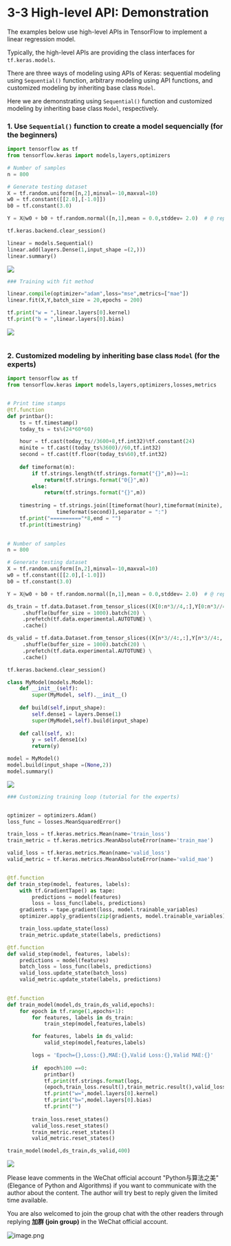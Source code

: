 # 3-3 High-level API: Demonstration

The examples below use high-level APIs in TensorFlow to implement a linear regression model.

Typically, the high-level APIs are providing the class interfaces for `tf.keras.models`.

There are three ways of modeling using APIs of Keras: sequential modeling using `Sequential()` function, arbitrary modeling using API functions, and customized modeling by inheriting base class `Model`.

Here we are demonstrating using `Sequential()` function and customized modeling by inheriting base class `Model`, respectively.


### 1. Use `Sequential()` function to create a model sequencially (for the beginners)

```python
import tensorflow as tf
from tensorflow.keras import models,layers,optimizers

# Number of samples
n = 800

# Generate testing dataset
X = tf.random.uniform([n,2],minval=-10,maxval=10) 
w0 = tf.constant([[2.0],[-1.0]])
b0 = tf.constant(3.0)

Y = X@w0 + b0 + tf.random.normal([n,1],mean = 0.0,stddev= 2.0)  # @ represents matrix multiplication; add Gaussian noise
```

```python
tf.keras.backend.clear_session()

linear = models.Sequential()
linear.add(layers.Dense(1,input_shape =(2,)))
linear.summary()
```

![](./data/3-3-序列结构.jpg)

```python
### Training with fit method

linear.compile(optimizer="adam",loss="mse",metrics=["mae"])
linear.fit(X,Y,batch_size = 20,epochs = 200)  

tf.print("w = ",linear.layers[0].kernel)
tf.print("b = ",linear.layers[0].bias)

```

![](./data/3-3-内置训练.jpg)

```python

```

### 2. Customized modeling by inheriting base class `Model` (for the experts)

```python
import tensorflow as tf
from tensorflow.keras import models,layers,optimizers,losses,metrics


# Print time stamps
@tf.function
def printbar():
    ts = tf.timestamp()
    today_ts = ts%(24*60*60)

    hour = tf.cast(today_ts//3600+8,tf.int32)%tf.constant(24)
    minite = tf.cast((today_ts%3600)//60,tf.int32)
    second = tf.cast(tf.floor(today_ts%60),tf.int32)
    
    def timeformat(m):
        if tf.strings.length(tf.strings.format("{}",m))==1:
            return(tf.strings.format("0{}",m))
        else:
            return(tf.strings.format("{}",m))
    
    timestring = tf.strings.join([timeformat(hour),timeformat(minite),
                timeformat(second)],separator = ":")
    tf.print("=========="*8,end = "")
    tf.print(timestring)
    
```

```python
# Number of samples
n = 800

# Generate testing dataset
X = tf.random.uniform([n,2],minval=-10,maxval=10) 
w0 = tf.constant([[2.0],[-1.0]])
b0 = tf.constant(3.0)

Y = X@w0 + b0 + tf.random.normal([n,1],mean = 0.0,stddev= 2.0)  # @ represents matrix multiplication; add Gaussian noise

ds_train = tf.data.Dataset.from_tensor_slices((X[0:n*3//4,:],Y[0:n*3//4,:])) \
     .shuffle(buffer_size = 1000).batch(20) \
     .prefetch(tf.data.experimental.AUTOTUNE) \
     .cache()

ds_valid = tf.data.Dataset.from_tensor_slices((X[n*3//4:,:],Y[n*3//4:,:])) \
     .shuffle(buffer_size = 1000).batch(20) \
     .prefetch(tf.data.experimental.AUTOTUNE) \
     .cache()

```

```python
tf.keras.backend.clear_session()

class MyModel(models.Model):
    def __init__(self):
        super(MyModel, self).__init__()
        
    def build(self,input_shape):
        self.dense1 = layers.Dense(1)   
        super(MyModel,self).build(input_shape)
    
    def call(self, x):
        y = self.dense1(x)
        return(y)

model = MyModel()
model.build(input_shape =(None,2))
model.summary()

```

![](./data/3-3-模型结构.jpg)

```python
### Customizing training loop (tutorial for the experts)


optimizer = optimizers.Adam()
loss_func = losses.MeanSquaredError()

train_loss = tf.keras.metrics.Mean(name='train_loss')
train_metric = tf.keras.metrics.MeanAbsoluteError(name='train_mae')

valid_loss = tf.keras.metrics.Mean(name='valid_loss')
valid_metric = tf.keras.metrics.MeanAbsoluteError(name='valid_mae')


@tf.function
def train_step(model, features, labels):
    with tf.GradientTape() as tape:
        predictions = model(features)
        loss = loss_func(labels, predictions)
    gradients = tape.gradient(loss, model.trainable_variables)
    optimizer.apply_gradients(zip(gradients, model.trainable_variables))

    train_loss.update_state(loss)
    train_metric.update_state(labels, predictions)

@tf.function
def valid_step(model, features, labels):
    predictions = model(features)
    batch_loss = loss_func(labels, predictions)
    valid_loss.update_state(batch_loss)
    valid_metric.update_state(labels, predictions)
    

@tf.function
def train_model(model,ds_train,ds_valid,epochs):
    for epoch in tf.range(1,epochs+1):
        for features, labels in ds_train:
            train_step(model,features,labels)

        for features, labels in ds_valid:
            valid_step(model,features,labels)

        logs = 'Epoch={},Loss:{},MAE:{},Valid Loss:{},Valid MAE:{}'
        
        if  epoch%100 ==0:
            printbar()
            tf.print(tf.strings.format(logs,
            (epoch,train_loss.result(),train_metric.result(),valid_loss.result(),valid_metric.result())))
            tf.print("w=",model.layers[0].kernel)
            tf.print("b=",model.layers[0].bias)
            tf.print("")
        
        train_loss.reset_states()
        valid_loss.reset_states()
        train_metric.reset_states()
        valid_metric.reset_states()

train_model(model,ds_train,ds_valid,400)

```

![](./data/3-3-自定义训练.jpg)


Please leave comments in the WeChat official account "Python与算法之美" (Elegance of Python and Algorithms) if you want to communicate with the author about the content. The author will try best to reply given the limited time available.

You are also welcomed to join the group chat with the other readers through replying **加群 (join group)** in the WeChat official account.

![image.png](./data/Python与算法之美logo.jpg)
